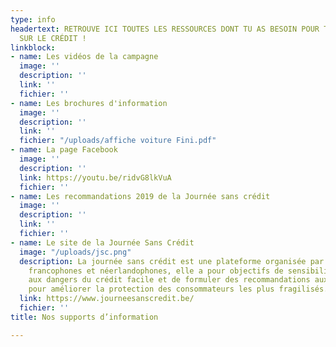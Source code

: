 ```yaml
---
type: info
headertext: RETROUVE ICI TOUTES LES RESSOURCES DONT TU AS BESOIN POUR TOUT SAVOIR
  SUR LE CRÉDIT !
linkblock:
- name: Les vidéos de la campagne
  image: ''
  description: ''
  link: ''
  fichier: ''
- name: Les brochures d'information
  image: ''
  description: ''
  link: ''
  fichier: "/uploads/affiche voiture Fini.pdf"
- name: La page Facebook
  image: ''
  description: ''
  link: https://youtu.be/ridvG8lkVuA
  fichier: ''
- name: Les recommandations 2019 de la Journée sans crédit
  image: ''
  description: ''
  link: ''
  fichier: ''
- name: Le site de la Journée Sans Crédit
  image: "/uploads/jsc.png"
  description: La journée sans crédit est une plateforme organisée par 31 associations
    francophones et néerlandophones, elle a pour objectifs de sensibiliser les consommateurs
    aux dangers du crédit facile et de formuler des recommandations aux pouvoirs publics
    pour améliorer la protection des consommateurs les plus fragilisés.
  link: https://www.journeesanscredit.be/
  fichier: ''
title: Nos supports d’information

---
```

